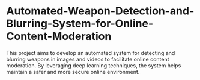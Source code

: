 # Automated-Weapon-Detection-and-Blurring-System-for-Online-Content-Moderation
This project aims to develop an automated system for detecting and blurring weapons in images and videos to facilitate online content moderation. By leveraging deep learning techniques, the system helps maintain a safer and more secure online environment.
